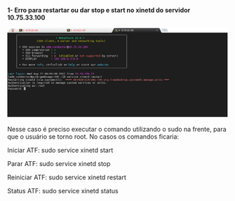 **1- Erro para restartar ou dar stop e start no xinetd do servidor 10.75.33.100**

![image.png](/.attachments/image-17359111-c1bb-4c3a-9217-a84ca8b564c6.png)

Nesse caso é preciso executar o comando utilizando o sudo na frente, para que o usuário se torno root.
No casos os comandos ficaria:

Iniciar ATF: sudo service xinetd start

Parar ATF: sudo service xinetd stop

Reiniciar ATF: sudo service xinetd restart

Status ATF: sudo service xinetd status